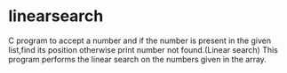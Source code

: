 # linearsearch
C program to accept a number and if the number is present in the given list,find its position otherwise print number not found.(Linear search)
This program performs the linear search on the numbers given in the array.

